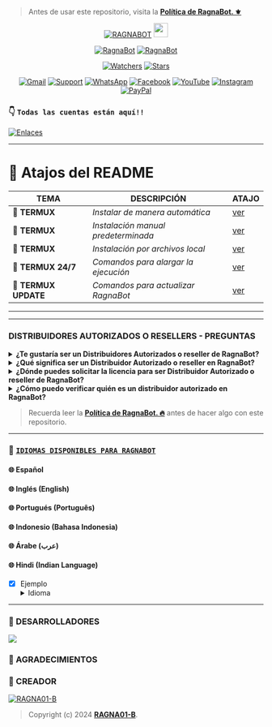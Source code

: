 
> Antes de usar este repositorio, visita la **[Política de RagnaBot. ⚜️](https://github.com/RAGNA01-B/RGBOT/blob/master/terms.md)** 
</p>

<p align="center">
<a href="#"><img title="RAGNABOT" src="https://img.shields.io/badge/SI TE AGRADA EL REPOSITORIO APOYAME CON UNA 🌟 ¡GRACIAS! -red?colorA=%255ff0000&colorB=%23017e40&style=for-the-badge"></a> 
<img src="https://i.ibb.co/p0Xfjbm/img1.jpg" height="28px">
</p>  

<p align="center">
<a href="#"><img title="RagnaBot" src="https://img.shields.io/badge/LEA TODO EL README-red?colorA=%F77F48FF&colorB=%F77F48FF&style=for-the-badge"></a> 
<a href="#"><img title="RagnaBot" src="https://img.shields.io/badge/COMPATIBLE CON LA VERSIÓN MULTI DISPOSITIVOS DE WHATSAPP-red?colorA=%F77F48FF&colorB=%F77F48FF&style=for-the-badge"></a>
</p>

<p align="center">   
<a href="https://github.com/RAGNA01-B/RGBOT/watchers"><img title="Watchers" src="https://img.shields.io/github/watchers/RAGNA01-B/RGBOT?label=Watchers&color=green&style=flat-square"></a>
<a href="https://github.com/RAGNA01-B/RGBOT/stargazers"><img title="Stars" src="https://img.shields.io/github/stars/RAGNA01-B/RGBOT?label=Stars&color=yellow&style=flat-square"></a>
</p>

<div align="center">
 
[![Gmail](https://img.shields.io/badge/Gmail-D14836?style=for-the-badge&logo=gmail&logoColor=white)](mailto:ragnabot27@gmail.com)
[![Support](https://img.shields.io/badge/Support-2CA5E0?style=for-the-badge&logo=telegram&logoColor=white)](https://t.me/+r-UkIji5d21kNTYx)
[![WhatsApp](https://img.shields.io/badge/STAFF-25D366?style=for-the-badge&logo=whatsapp&logoColor=white)](https://wa.me/message/7I73EVE32LJJK1)
[![Facebook](https://img.shields.io/badge/Facebook-1877F2?style=for-the-badge&logo=facebook&logoColor=white)](https://www.facebook.com/groups/1209083173535525/)
[![YouTube](https://img.shields.io/badge/YouTube-FF0000?style=for-the-badge&logo=youtube&logoColor=white)](https://www.youtube.com/@ragnabot-0)
[![Instagram](https://img.shields.io/badge/Instagram-E4405F?style=for-the-badge&logo=instagram&logoColor=white)](https://instagram.com/ragnabot.dzn)
[![PayPal](https://img.shields.io/badge/PayPal-00457C?style=for-the-badge&logo=paypal&logoColor=white)](https://www.paypal.me/RagnaBot01)
</div>

### 👇 `Todas las cuentas están aquí!!`
[![Enlaces](https://img.shields.io/badge/RagnaBot_Accounts-000000%7D?style=for-the-badge&logo=biolink&logoColor=white)](https://atom.bio/ragnabot)

----
# 📍 Atajos del README
| TEMA | DESCRIPCIÓN | ATAJO |
|------|-------------|-------|
| 📲 **TERMUX** | *Instalar de manera automática* |[ver]() |
| 📲 **TERMUX** | *Instalación manual predeterminada* |[ver]() |
| 📲 **TERMUX** | *Instalación por archivos local* |[ver]() |
| 📲 **TERMUX 24/7** | *Comandos para alargar la ejecución* |[ver]() |
| 📲 **TERMUX UPDATE** | *Comandos para actualizar RagnaBot* |[ver]() |
        
-----

----
### DISTRIBUIDORES AUTORIZADOS O RESELLERS - PREGUNTAS 
<details>
<summary><b>¿Te gustaría ser un Distribuidores Autorizados o reseller de RagnaBot?</b></summary>
  
- ¡Contáctanos **[correo electrónico](ragnabot27@gmail.com)** o **[Telegram](https://t.me/+r-UkIji5d21kNTYx)** para solicitar tu [**Licencia**](https://github.com/RAGNA01-B/RGBOT/blob/master/terms.md)!
</details>

<details>
<summary><b>¿Qué significa ser un Distribuidor Autorizado o reseller en RagnaBot?</b></summary>
  
- Aquellos usuarios que adquieran la licencia de Distribuidores Autorizados o resellers obtienen el derecho legal de utilizar este repositorio para fines educativos, políticos o comerciales, sin poner en riesgo su reputación personal u organizacional.
</details>

<details>
<summary><b>¿Dónde puedes solicitar la licencia para ser Distribuidor Autorizado o reseller de RagnaBot?</b></summary>

  - Te ofrecemos opciones exclusivas: **[Instagram](https://www.instagram.com/ragnabot.dzn/)**, **[Telegram](https://t.me/+r-UkIji5d21kNTYx)**, y **[correo electrónico](ragnabot27@gmail.com)**.
</details>

<details>
<summary><b>¿Cómo puedo verificar quién es un distribuidor autorizado en RagnaBot?</b></summary>

  - Lo hemos simplificado para ti. Si deseas conocer la lista y contactar al reseller para verificar su autenticidad, simplemente visita este **[enlace](https://github.com/RAGNA01-B/RGBOT/blob/master/dealers.md)**. La licencia debe estar disponible públicamente en el repositorio del distribuidor, y si tanto su nombre de usuario en GitHub como el código de la licencia coinciden con nuestra lista, significa que está **[verificado](https://github.com/RAGNA01-B/RGBOT/blob/master/terms.md)** como parte de resellers de RagnaBot. **¡Estamos aquí para garantizar transparencia y calidad en nuestra red de distribución!**
</details>

> Recuerda leer la **[Política de RagnaBot. 🔥](https://github.com/RAGNA01-B/RGBOT/blob/master/terms.md)** antes de hacer algo con este repositorio. 
  
----
### 💠 [`IDIOMAS DISPONIBLES PARA RAGNABOT`](https://github.com/RAGNA01-B/RGBOT/blob/master/config.js) 
#### 🌐 Español  
#### 🌐 Inglés (English) 
#### 🌐 Portugués (Português)
#### 🌐 Indonesio (Bahasa Indonesia) 
#### 🌐 Árabe (عرب)
#### 🌐 Hindi (Indian Language)
- [x] Ejemplo <details><summary>Idioma</summary><img src=""></details>
----

### 🌟 DESARROLLADORES
<a href="https://github.com/RAGNA01-B/RGBOT/graphs/contributors">
<img src="https://contrib.rocks/image?repo=RAGNA01-B/RGBOT" /> 
</a>

### 🌟 AGRADECIMIENTOS

### 🌟 CREADOR 
[![RAGNA01-B](https://github.com/RAGNA01-B.png?size=100)](https://github.com/RAGNA01-B) 
> Copyright (c) 2024 **[RAGNA01-B](https://github.com/RAGNA01-B/RGBOT/blob/master/LICENSE)**.
